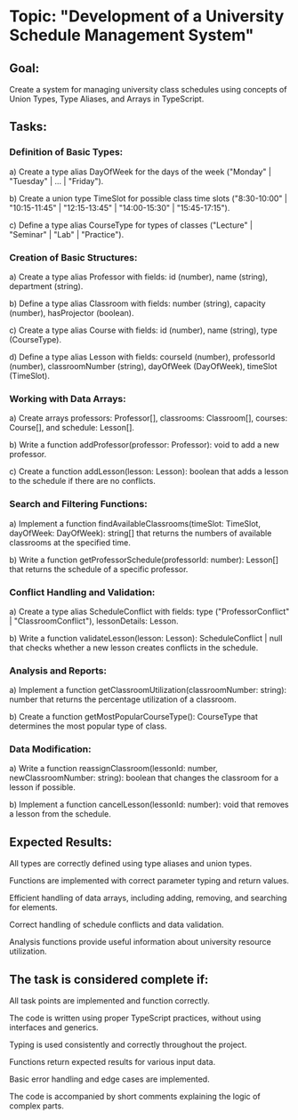 # Topic: "Development of a University Schedule Management System"

## Goal:

Create a system for managing university class schedules using concepts of Union Types, Type Aliases, and Arrays in TypeScript.

## Tasks:

### Definition of Basic Types:

a) Create a type alias DayOfWeek for the days of the week ("Monday" | "Tuesday" | ... | "Friday").

b) Create a union type TimeSlot for possible class time slots ("8:30-10:00" | "10:15-11:45" | "12:15-13:45" | "14:00-15:30" | "15:45-17:15").

c) Define a type alias CourseType for types of classes ("Lecture" | "Seminar" | "Lab" | "Practice").


### Creation of Basic Structures:

a) Create a type alias Professor with fields: id (number), name (string), department (string).

b) Define a type alias Classroom with fields: number (string), capacity (number), hasProjector (boolean).

c) Create a type alias Course with fields: id (number), name (string), type (CourseType).

d) Define a type alias Lesson with fields: courseId (number), professorId (number), classroomNumber (string), dayOfWeek (DayOfWeek), timeSlot (TimeSlot).


### Working with Data Arrays:


a) Create arrays professors: Professor[], classrooms: Classroom[], courses: Course[], and schedule: Lesson[].

b) Write a function addProfessor(professor: Professor): void to add a new professor.

c) Create a function addLesson(lesson: Lesson): boolean that adds a lesson to the schedule if there are no conflicts.


### Search and Filtering Functions:


a) Implement a function findAvailableClassrooms(timeSlot: TimeSlot, dayOfWeek: DayOfWeek): string[] that returns the numbers of available classrooms at the specified time.

b) Write a function getProfessorSchedule(professorId: number): Lesson[] that returns the schedule of a specific professor.


### Conflict Handling and Validation:


a) Create a type alias ScheduleConflict with fields: type ("ProfessorConflict" | "ClassroomConflict"), lessonDetails: Lesson.

b) Write a function validateLesson(lesson: Lesson): ScheduleConflict | null that checks whether a new lesson creates conflicts in the schedule.


### Analysis and Reports:

a) Implement a function getClassroomUtilization(classroomNumber: string): number that returns the percentage utilization of a classroom.

b) Create a function getMostPopularCourseType(): CourseType that determines the most popular type of class.


### Data Modification:


a) Write a function reassignClassroom(lessonId: number, newClassroomNumber: string): boolean that changes the classroom for a lesson if possible.

b) Implement a function cancelLesson(lessonId: number): void that removes a lesson from the schedule.


## Expected Results:

All types are correctly defined using type aliases and union types.

Functions are implemented with correct parameter typing and return values.

Efficient handling of data arrays, including adding, removing, and searching for elements.

Correct handling of schedule conflicts and data validation.

Analysis functions provide useful information about university resource utilization.


## The task is considered complete if:

All task points are implemented and function correctly.

The code is written using proper TypeScript practices, without using interfaces and generics.

Typing is used consistently and correctly throughout the project.

Functions return expected results for various input data.

Basic error handling and edge cases are implemented.

The code is accompanied by short comments explaining the logic of complex parts.

